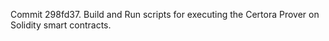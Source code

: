Commit 298fd37.                    Build and Run scripts for executing the Certora Prover on Solidity smart contracts.